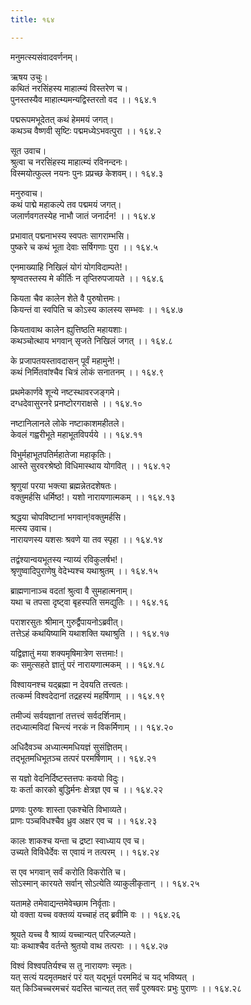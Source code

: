 ```yaml
---
title: १६४

---
```

मनुमत्स्यसंवादवर्णनम्।  
  
ऋषय उचुः।  
कथितं नरसिंहस्य माहात्म्यं विस्तरेण च।  
पुनस्तस्यैव माहात्म्यमन्यद्विस्तरतो वद ।। १६४.१  
  
पद्मरूपमभूदेतत् कथं हेममयं जगत्।  
कथञ्च वैष्णवी सृष्टिः पद्ममध्येऽभवत्पुरा ।। १६४.२  
  
सूत उवाच।  
श्रुत्वा च नरसिंहस्य माहात्म्यं रविनन्दनः।  
विस्मयोत्फुल्ल नयनः पुनः प्रप्रच्छ केशवम्।। १६४.३  
  
मनुरुवाच।  
कथं पाद्मे महाकल्पे तव पद्ममयं जगत्।  
जलार्णवगतस्येह नाभौ जातं जनार्दन! ।। १६४.४  
  
प्रभावात् पद्मनाभस्य स्वपतः सागराम्भसि।  
पुष्करे च कथं भूता देवाः सर्षिगणाः पुरा ।। १६४.५  
  
एनमाख्याहि निखिलं योगं योगविदाम्पते!।  
श्रृण्वतस्तस्य मे कीर्तिः न तृप्तिरुपजायते ।। १६४.६  
  
कियता चैव कालेन शेते वै पुरुषोत्तमः।  
कियन्तं वा स्वपिति च कोऽस्य कालस्य सम्भवः ।। १६४.७  
  
कियतावाथ कालेन ह्युत्तिष्ठति महायशाः।  
कथञ्चोत्थाय भगवान् सृजते निखिलं जगत् ।। १६४.८  
  
के प्रजापतयस्तावदासन् पूर्वं महामुने!।  
कथं निर्मितवांश्चैव चित्रं लोकं सनातनम् ।। १६४.९  
  
प्रथमेकार्णवे शून्ये नष्टस्थावरजङ्गमे।  
दग्धदेवासुरनरे प्रनष्टोरगराक्षसे ।। १६४.१०  
  
नष्टानिलानले लोके नष्टाकाशमहीतले।  
केवलं गह्वरीभूते महाभूतविपर्यये ।। १६४.११  
  
विभुर्महाभूतपतिर्महातेजा महाकृतिः।  
आस्ते सुरवरश्रेष्ठो विधिमास्थाय योगवित् ।। १६४.१२  
  
श्रृणुयां परया भक्त्या ब्रह्मन्नेतदशेषतः।  
वक्तुमर्हसि धर्मिष्ठ!। यशो नारायणात्मकम् ।। १६४.१३  
  
श्रद्धया चोपविष्टानां भगवान्!वक्तुमर्हसि।  
मत्स्य उवाच।  
नारायणस्य यशसः श्रवणे या तव स्पृहा ।। १६४.१४  
  
तद्वंश्यान्वयभूतस्य न्याय्यं रविकुलर्षभ!।  
श्रृणुष्वादिपुराणेषु वेदेभ्यश्च यथाश्रुतम् ।। १६४.१५  
  
ब्राह्मणानाञ्च वदतां श्रुत्वा वै सुमहात्मनाम्।  
यथा च तपसा दृष्ट्वा बृहस्पति समद्युतिः ।। १६४.१६  
  
पराशरसुतः श्रीमान् गुरुर्द्वैपायनोऽब्रवीत्।  
तत्तेऽहं कथयिष्यामि यथाशक्ति यथाश्रुति ।। १६४.१७  
  
यद्विज्ञातुं मया शक्यमृषिमात्रेण सत्तमाः!।  
कः समुत्सहते ज्ञातुं परं नारायणात्मकम् ।। १६४.१८  
  
विश्वायनश्च यद्ब्रह्मा न देवयति तत्त्वतः।  
तत्कर्म्म विश्वदेदानां तद्रहस्यं महर्षिणाम् ।। १६४.१९  
  
तमीज्यं सर्वयज्ञानां तत्तत्त्वं सर्वदर्शिनाम्।  
तदध्यात्मविदां चिन्त्यं नरकं न विकर्मिणाम् ।। १६४.२०  
  
अधिदैवञ्च अध्यात्ममधियज्ञं सुसंज्ञितम्।  
तद्भूतमधिभूतञ्च तत्परं परमर्षिणाम् ।। १६४.२१  
  
स यज्ञो वेदनिर्दिष्टस्तत्तपः कवयो विदुः।  
यः कर्ता कारको बुद्धिर्मनः क्षेत्रज्ञ एव च ।। १६४.२२  
  
प्रणवः पुरुषः शास्ता एकश्चेति विभाव्यते।  
प्राणः पञ्चविधश्चैव ध्रुव अक्षर एव च ।। १६४.२३  
  
कालः शाकश्च यन्ता च द्रष्टा स्वाध्याय एव च।  
उच्यते विविधैर्देवः स एवायं न तत्परम् ।। १६४.२४  
  
स एव भगवान् सर्वं करोति विकरोति च।  
सोऽस्मान् कारयते सर्वान् सोऽत्येति व्याकुलीकृतान् ।। १६४.२५  
  
यतामहे तमेवाद्यन्तमेवेच्छाम निर्वृताः।  
यो वक्ता यच्च वक्तव्यं यच्चाहं तद् ब्रवीमि वः ।। १६४.२६  
  
श्रूयते यच्च वै श्राव्यं यच्चान्यत् परिजल्प्यते।  
याः कथाश्चैव वर्तन्ते श्रुतयो वाथ तत्पराः ।। १६४.२७  
  
विश्वं विश्वपतिर्यश्च स तु नारायणः स्मृतः।  
यत् सत्यं यदमृतमक्षरं परं यत् यद्भूतं परममिदं च यद् भविष्यत् ।  
यत् किञ्चिच्चरमचरं यदस्ति चान्यत् तत् सर्वं पुरुषवरः प्रभुः पुराणः ।। १६४.२८